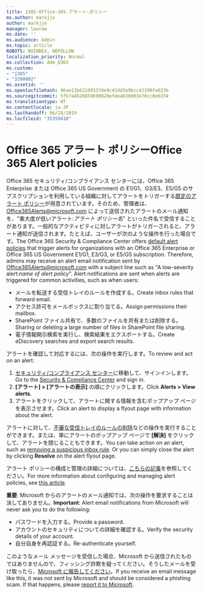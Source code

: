 ```yaml
---
title: 1385-Office-365-アラート-ポリシー
ms.author: markjjo
author: markjjo
manager: lauraw
ms.date: ''
ms.audience: Admin
ms.topic: article
ROBOTS: NOINDEX, NOFOLLOW
localization_priority: Normal
ms.collection: Adm_O365
ms.custom:
- "1385"
- "3200002"
ms.assetid: ''
ms.openlocfilehash: 96ae13b62109337de9c41dd3a9bcc42196fe623b
ms.sourcegitcommit: 5fb7a4b28859690020efdea630d03e70cc0e6334
ms.translationtype: HT
ms.contentlocale: ja-JP
ms.lasthandoff: 06/28/2019
ms.locfileid: "35359410"
---
```

# <a name="office-365-alert-policies"></a><span data-ttu-id="65999-102">Office 365 アラート ポリシー</span><span class="sxs-lookup"><span data-stu-id="65999-102">Office 365 Alert policies</span></span>

<span data-ttu-id="65999-p101">Office 365 セキュリティ/コンプライアンス センターには、Office 365 Enterprise または Office 365 US Government の E1/G1、G3/E3、E5/G5 のサブスクリプションを利用している組織に対してアラートをトリガーする[既定のアラート ポリシー](https://docs.microsoft.com/office365/securitycompliance/alert-policies#default-alert-policies)が用意されています。そのため、管理者は、Office365Alerts@microsoft.com によって送信されたアラートのメール通知を、"重大度が低いアラート:*アラート ポリシー名*" といった件名で受信することがあります。一般的なアクティビティに対しアラートがトリガーされると、アラート通知が送信されます。たとえば、ユーザーが次のような操作を行った場合です。</span><span class="sxs-lookup"><span data-stu-id="65999-p101">The Office 365 Security & Compliance Center offers [default alert policies](https://docs.microsoft.com/office365/securitycompliance/alert-policies#default-alert-policies) that trigger alerts for organizations with an Office 365 Enterprise or Office 365 US Government E1/G1, E3/G3, or E5/G5 subscription. Therefore, admins may receive an alert email notification sent by Office365Alerts@microsoft.com with a subject line such as "A low-severity alert:*name of alert policy*". Alert notifications are sent when alerts are triggered for common activities, such as when users:</span></span>

- <span data-ttu-id="65999-106">メールを転送する受信トレイのルールを作成する。</span><span class="sxs-lookup"><span data-stu-id="65999-106">Create inbox rules that forward email.</span></span>
- <span data-ttu-id="65999-107">アクセス許可をメールボックスに割り当てる。</span><span class="sxs-lookup"><span data-stu-id="65999-107">Assign permissions their mailbox.</span></span>
- <span data-ttu-id="65999-108">SharePoint ファイル共有で、多数のファイルを共有または削除する。</span><span class="sxs-lookup"><span data-stu-id="65999-108">Sharing or deleting a large number of files in SharePoint file sharing.</span></span>
- <span data-ttu-id="65999-109">電子情報開示検索を実行し、検索結果をエクスポートする。</span><span class="sxs-lookup"><span data-stu-id="65999-109">Create eDiscovery searches and export search results.</span></span>

<span data-ttu-id="65999-110">アラートを確認して対応するには、次の操作を実行します。</span><span class="sxs-lookup"><span data-stu-id="65999-110">To review and act on an alert:</span></span>

1. <span data-ttu-id="65999-111">[セキュリティ/コンプライアンス センター](https://protection.office.com)に移動して、サインインします。</span><span class="sxs-lookup"><span data-stu-id="65999-111">Go to the [Security & Compliance Center](https://protection.office.com) and sign in.</span></span>
2. <span data-ttu-id="65999-112">**[アラート] > [アラートの表示]** の順にクリックします。</span><span class="sxs-lookup"><span data-stu-id="65999-112">Click **Alerts > View alerts**.</span></span>
3. <span data-ttu-id="65999-113">アラートをクリックして、アラートに関する情報を含むポップアップ ページを表示させます。</span><span class="sxs-lookup"><span data-stu-id="65999-113">Click an alert to display a flyout page with information about the alert.</span></span>

<span data-ttu-id="65999-p102">アラートに対して、[不審な受信トレイのルールの削除](https://docs.microsoft.com/office365/securitycompliance/responding-to-a-compromised-email-account)などの操作を実行することができます。または、単にアラートのポップアップ ページで **[解決]** をクリックして、アラートを閉じることもできます。</span><span class="sxs-lookup"><span data-stu-id="65999-p102">You can take action on an alert, such as [removing a suspicious inbox rule](https://docs.microsoft.com/office365/securitycompliance/responding-to-a-compromised-email-account). Or you can simply close the alert by clicking **Resolve** on the alert flyout page.</span></span>

<span data-ttu-id="65999-116">アラート ポリシーの構成と管理の詳細については、[こちらの記事](https://docs.microsoft.com/office365/securitycompliance/alert-policies)を参照してください。</span><span class="sxs-lookup"><span data-stu-id="65999-116">For more information about configuring and managing alert policies, see  [this article](https://docs.microsoft.com/office365/securitycompliance/alert-policies).</span></span>

<span data-ttu-id="65999-117">**重要**: Microsoft からのアラートのメール通知では、次の操作を要求することは決してありません。</span><span class="sxs-lookup"><span data-stu-id="65999-117">**Important**: Alert email notifications from Microsoft will never ask you to do the following:</span></span>

- <span data-ttu-id="65999-118">パスワードを入力する。</span><span class="sxs-lookup"><span data-stu-id="65999-118">Provide a password.</span></span>
- <span data-ttu-id="65999-119">アカウントのセキュリティについての詳細を確認する。</span><span class="sxs-lookup"><span data-stu-id="65999-119">Verify the security details of your account.</span></span>
- <span data-ttu-id="65999-120">自分自身を再認証する。</span><span class="sxs-lookup"><span data-stu-id="65999-120">Re-authenticate yourself.</span></span>

<span data-ttu-id="65999-p103">このようなメール メッセージを受信した場合、Microsoft から送信されたものではありませんので、フィッシング詐欺を疑ってください。そうしたメールを受け取ったら、[Microsoft に報告してください](https://docs.microsoft.com/office365/SecurityCompliance/report-junk-email-and-phishing-scams-in-outlook-on-the-web-eop)。</span><span class="sxs-lookup"><span data-stu-id="65999-p103">If you receive an email message like this, it was not sent by Microsoft and should be considered a phishing scam. If that happens, please [report it to Microsoft](https://docs.microsoft.com/office365/SecurityCompliance/report-junk-email-and-phishing-scams-in-outlook-on-the-web-eop).</span></span>